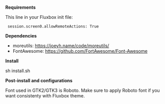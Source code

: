 <b> Requirements </b>

This line in your Fluxbox init file:

<code> session.screen0.allowRemoteActions:	True </code>

<b>Dependencies</b>

- moreutils: https://joeyh.name/code/moreutils/
- FontAwesome: https://github.com/FortAwesome/Font-Awesome

<b>Install</b>

sh install.sh

<b>Post-install and configurations</b>

Font used in GTK2/GTK3 is Roboto. Make sure to apply Roboto font if you want consistenty with Fluxbox theme.
